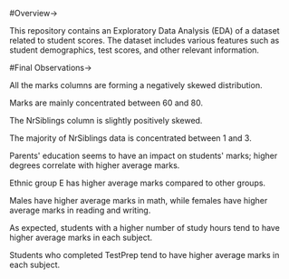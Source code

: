 #Overview->

This repository contains an Exploratory Data Analysis (EDA) of a dataset related to student scores. The dataset includes various features such as student demographics, test scores, and other relevant information.





#Final Observations->

All the marks columns are forming a negatively skewed distribution.

Marks are mainly concentrated between 60 and 80.

The NrSiblings column is slightly positively skewed.

The majority of NrSiblings data is concentrated between 1 and 3.

Parents' education seems to have an impact on students' marks; higher degrees correlate with higher average marks.

Ethnic group E has higher average marks compared to other groups.

Males have higher average marks in math, while females have higher average marks in reading and writing.

As expected, students with a higher number of study hours tend to have higher average marks in each subject.

Students who completed TestPrep tend to have higher average marks in each subject.
